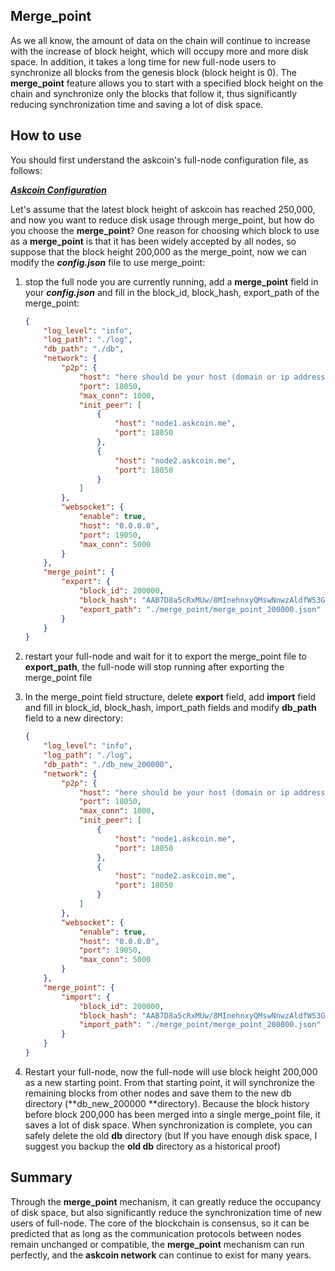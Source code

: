 ## Merge_point

As we all know, the amount of data on the chain will continue to increase with the increase of block height, which will occupy more and more disk space. In addition, it takes a long time for new full-node users to synchronize all blocks from the genesis block (block height is 0). The **merge_point** feature allows you to start with a specified block height on the chain and synchronize only the blocks that follow it, thus significantly reducing synchronization time and saving a lot of disk space.





## How to use

You should first understand the askcoin's full-node configuration file, as follows:

[***Askcoin Configuration***](https://github.com/lichuan/askcoin#configuration)

Let's assume that the latest block height of askcoin has reached 250,000, and now you want to reduce disk usage through merge_point, but how do you choose the **merge_point**? One reason for choosing which block to use as a **merge_point** is that it has been widely accepted by all nodes, so suppose that the block height 200,000 as the merge_point, now we can modify the ***config.json*** file to use merge_point:

1. stop the full node you are currently running, add a **merge_point** field in your ***config.json*** and fill in the block_id, block_hash, export_path of the merge_point:

   ```json
   {
       "log_level": "info",
       "log_path": "./log",
       "db_path": "./db",
       "network": {
           "p2p": {
               "host": "here should be your host (domain or ip address)",
               "port": 18050,
               "max_conn": 1000,
               "init_peer": [
                   {
                       "host": "node1.askcoin.me",
                       "port": 18050
                   },
                   {
                       "host": "node2.askcoin.me",
                       "port": 18050
                   }
               ]
           },
           "websocket": {
               "enable": true,
               "host": "0.0.0.0",
               "port": 19050,
               "max_conn": 5000
           }
       },
       "merge_point": {
           "export": {
               "block_id": 200000,
               "block_hash": "AAB7D8a5cRxMUw/8MInehnxyQMswNnwzAldfW53GtdM=",
               "export_path": "./merge_point/merge_point_200000.json"
           }
       }
   }
   ```

2. restart your full-node and wait for it to export the merge_point file to **export_path**, the full-node will stop running after exporting the merge_point file

3. In the merge_point field structure, delete **export** field, add **import** field and fill in block_id, block_hash, import_path fields and modify **db_path** field to a new directory:

   ```json
   {
       "log_level": "info",
       "log_path": "./log",
       "db_path": "./db_new_200000",
       "network": {
           "p2p": {
               "host": "here should be your host (domain or ip address)",
               "port": 18050,
               "max_conn": 1000,
               "init_peer": [
                   {
                       "host": "node1.askcoin.me",
                       "port": 18050
                   },
                   {
                       "host": "node2.askcoin.me",
                       "port": 18050
                   }
               ]
           },
           "websocket": {
               "enable": true,
               "host": "0.0.0.0",
               "port": 19050,
               "max_conn": 5000
           }
       },
       "merge_point": {
           "import": {
               "block_id": 200000,
               "block_hash": "AAB7D8a5cRxMUw/8MInehnxyQMswNnwzAldfW53GtdM=",
               "import_path": "./merge_point/merge_point_200000.json"
           }
       }
   }
   ```

4. Restart your full-node, now the full-node will use block height 200,000 as a new starting point. From that starting point, it will synchronize the remaining blocks from other nodes and save them to the new db directory (**db_new_200000 **directory). Because the block history before block 200,000 has been merged into a single merge_point file, it saves a lot of disk space. When synchronization is complete, you can safely delete the old **db** directory (but If you have enough disk space, I suggest you backup the **old db** directory as a historical proof)





## Summary

Through the **merge_point** mechanism, it can greatly reduce the occupancy of disk space, but also significantly reduce the synchronization time of new users of full-node. The core of the blockchain is consensus, so it can be predicted that as long as the communication protocols between nodes remain unchanged or compatible, the **merge_point** mechanism can run perfectly, and the **askcoin network** can continue to exist for many years.


